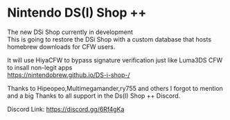 # Nintendo DS(I) Shop ++
The new DSi Shop currently in development  
This is going to restore the DSi Shop with a custom database that hosts homebrew downloads
for CFW users.

It will use HiyaCFW to bypass signature verification just like Luma3DS CFW to insall non-legit apps  
https://nintendobrew.github.io/DS-i-shop-/

Thanks to Hipeopeo,Multimegamander,ry755 and others I forgot to mention and a big Thanks to all support in the Ds(I) Shop ++ Discord.

Discord Link: https://discord.gg/6Rf4gKa
